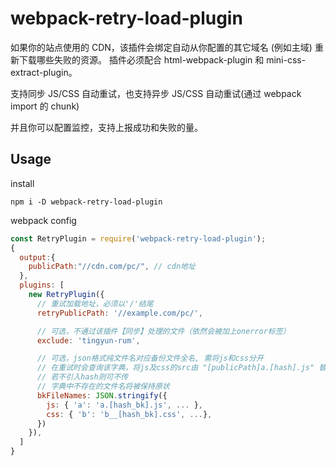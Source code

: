 # webpack-retry-load-plugin

如果你的站点使用的 CDN，该插件会绑定自动从你配置的其它域名 (例如主域) 重新下载哪些失败的资源。
插件必须配合 html-webpack-plugin 和 mini-css-extract-plugin。

支持同步 JS/CSS 自动重试，也支持异步 JS/CSS 自动重试(通过 webpack import 的 chunk)

并且你可以配置监控，支持上报成功和失败的量。

## Usage

install

```shell
npm i -D webpack-retry-load-plugin
```

webpack config

```js
const RetryPlugin = require('webpack-retry-load-plugin');
{
  output:{
    publicPath:"//cdn.com/pc/", // cdn地址
  },
  plugins: [
    new RetryPlugin({
      // 重试加载地址，必须以'/'结尾
      retryPublicPath: '//example.com/pc/', 

      // 可选，不通过该插件【同步】处理的文件（依然会被加上onerror标签）
      exclude: 'tingyun-rum',

      // 可选，json格式纯文件名对应备份文件全名, 需将js和css分开
      // 在重试时会查询该字典，将js及css的src由 "[publicPath]a.[hash].js" 替换为 "[retryPublicPath]a.[hash_bk].js"
      // 若不引入hash则可不传
      // 字典中不存在的文件名将被保持原状
      bkFileNames: JSON.stringify({
        js: { 'a': 'a.[hash_bk].js', ... },
        css: { 'b': 'b__[hash_bk].css', ...},
      })
    }),
  ]
}
```
